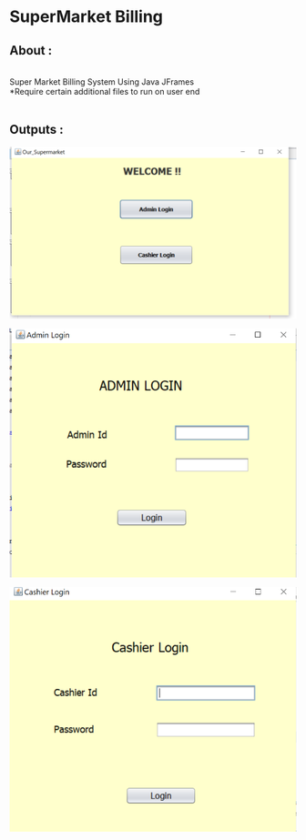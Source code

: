 # SuperMarket Billing

## About :
<br>
Super Market Billing System Using Java JFrames
<br>
*Require certain additional files to run on user end
<br>
<br>

## Outputs :

![Bills](./outp/welcome.png "Welcome")

![Bills](./outp/admin.png "Admin Login")

![Bills](./outp/cashier.png "Cashier Login ")

<br>
<br>